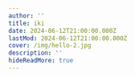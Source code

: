 ```yaml
---
author: ''
title: iki
date: 2024-06-12T21:00:00.000Z
lastMod: 2024-06-12T21:00:00.000Z
cover: /img/hello-2.jpg
description: ''
hideReadMore: true
---
```


